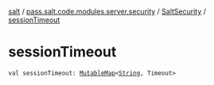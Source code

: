 [salt](../../index.md) / [pass.salt.code.modules.server.security](../index.md) / [SaltSecurity](index.md) / [sessionTimeout](./session-timeout.md)

# sessionTimeout

`val sessionTimeout: `[`MutableMap`](https://kotlinlang.org/api/latest/jvm/stdlib/kotlin.collections/-mutable-map/index.html)`<`[`String`](https://kotlinlang.org/api/latest/jvm/stdlib/kotlin/-string/index.html)`, Timeout>`